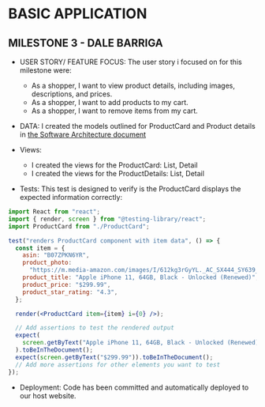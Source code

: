 # BASIC APPLICATION

## MILESTONE 3 - DALE BARRIGA

- USER STORY/ FEATURE FOCUS:
  The user story i focused on for this milestone were:
  - As a shopper, I want to view product details, including images, descriptions, and prices.
  - As a shopper, I want to add products to my cart.
  - As a shopper, I want to remove items from my cart.
- DATA:
  I created the models outlined for ProductCard and Product details in
  <a href = "/alexhovick/ShopZoneCS350/Documents/Milestone-2/Design/Architecture.md"> the Software Architecture document </a>

- Views:

  - I created the views for the ProductCard: List, Detail
  - I created the views for the ProductDetails: List, Detail

- Tests:
  This test is designed to verify is the ProductCard displays the expected information correctly:

```jsx
import React from "react";
import { render, screen } from "@testing-library/react";
import ProductCard from "./ProductCard";

test("renders ProductCard component with item data", () => {
  const item = {
    asin: "B07ZPKN6YR",
    product_photo:
      "https://m.media-amazon.com/images/I/612kg3rGyYL._AC_SX444_SY639_QL65_.jpg",
    product_title: "Apple iPhone 11, 64GB, Black - Unlocked (Renewed)",
    product_price: "$299.99",
    product_star_rating: "4.3",
  };

  render(<ProductCard item={item} i={0} />);

  // Add assertions to test the rendered output
  expect(
    screen.getByText("Apple iPhone 11, 64GB, Black - Unlocked (Renewed)")
  ).toBeInTheDocument();
  expect(screen.getByText("$299.99")).toBeInTheDocument();
  // Add more assertions for other elements you want to test
});
```

- Deployment:
  Code has been committed and automatically deployed to our host website.
